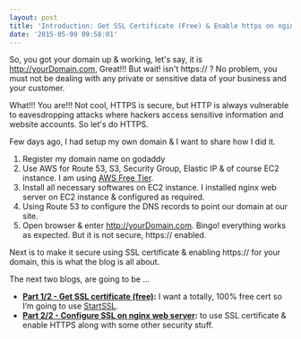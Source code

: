 ```yaml
---
layout: post
title: 'Introduction: Get SSL Certificate (Free) & Enable https on nginx'
date: '2015-05-09 09:58:01'
---
```


So, you got your domain up & working, let's say, it is http://yourDomain.com, Great!!!
But wait! isn't https:// ? No problem, you must not be dealing with any private or sensitive data of your business and your customer.

What!!! You are!!! 
Not cool, HTTPS is secure, but HTTP is always vulnerable to eavesdropping attacks where hackers access sensitive information and website accounts. So let's do HTTPS.

Few days ago, I had setup my own domain & I want to share how I did it.

1. Register my domain name on godaddy
2. Use AWS for Route 53, S3, Security Group, Elastic IP & of course EC2 instance. I am using [AWS Free Tier](http://aws.amazon.com/free/).
3. Install all necessary softwares on EC2 instance. I installed nginx web server on EC2 instance & configured as required.
4. Using Route 53 to configure the DNS records to point our domain at our site.
5. Open browser & enter http://yourDomain.com. Bingo! everything works as expected. But it is not secure, https:// enabled.

Next is to make it secure using SSL certificate & enabling https:// for your domain, this is what the blog is all about.

The next two blogs, are going to be ...

* **[Part 1/2 - Get SSL certificate (free)](https://ashishapy.com/part-12-get-ssl-certificate-free/):** I want a totally, 100% free cert so I’m going to use [StartSSL](https://www.startssl.com).
* **[Part 2/2 - Configure SSL on nginx web server](https://ashishapy.com/part-22-configure-nginx-web-server/):** to use SSL certificate & enable HTTPS along with some other security stuff.